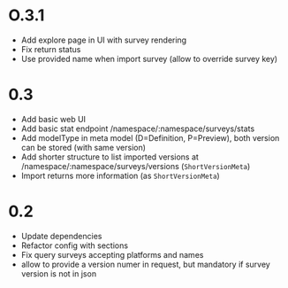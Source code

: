 # O.3.1

- Add explore page in UI with survey rendering
- Fix return status
- Use provided name when import survey (allow to override survey key)

# 0.3

- Add basic web UI
- Add basic stat endpoint /namespace/:namespace/surveys/stats
- Add modelType in meta model (D=Definition, P=Preview), both version can be stored (with same version)
- Add shorter structure to list imported versions at /namespace/:namespace/surveys/versions (`ShortVersionMeta`)
- Import returns more information (as `ShortVersionMeta`)

# 0.2

- Update dependencies
- Refactor config with sections
- Fix query surveys accepting platforms and names
- allow to provide a version numer in request, but mandatory if survey version is not in json

